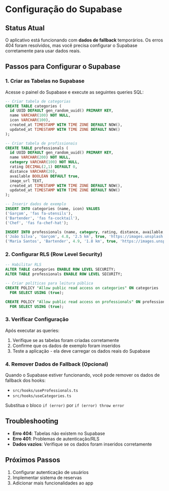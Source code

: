 # Configuração do Supabase

## Status Atual

O aplicativo está funcionando com **dados de fallback** temporários. Os erros 404 foram resolvidos, mas você precisa configurar o Supabase corretamente para usar dados reais.

## Passos para Configurar o Supabase

### 1. Criar as Tabelas no Supabase

Acesse o painel do Supabase e execute as seguintes queries SQL:

```sql
-- Criar tabela de categorias
CREATE TABLE categories (
  id UUID DEFAULT gen_random_uuid() PRIMARY KEY,
  name VARCHAR(100) NOT NULL,
  icon VARCHAR(100),
  created_at TIMESTAMP WITH TIME ZONE DEFAULT NOW(),
  updated_at TIMESTAMP WITH TIME ZONE DEFAULT NOW()
);

-- Criar tabela de profissionais
CREATE TABLE professionals (
  id UUID DEFAULT gen_random_uuid() PRIMARY KEY,
  name VARCHAR(200) NOT NULL,
  category VARCHAR(100) NOT NULL,
  rating DECIMAL(2,1) DEFAULT 0,
  distance VARCHAR(20),
  available BOOLEAN DEFAULT true,
  image_url TEXT,
  created_at TIMESTAMP WITH TIME ZONE DEFAULT NOW(),
  updated_at TIMESTAMP WITH TIME ZONE DEFAULT NOW()
);

-- Inserir dados de exemplo
INSERT INTO categories (name, icon) VALUES
('Garçom', 'fas fa-utensils'),
('Bartender', 'fas fa-cocktail'),
('Chef', 'fas fa-chef-hat');

INSERT INTO professionals (name, category, rating, distance, available, image_url) VALUES
('João Silva', 'Garçom', 4.8, '2.5 km', true, 'https://images.unsplash.com/photo-1507003211169-0a1dd7228f2d?w=150&h=150&fit=crop&crop=face'),
('Maria Santos', 'Bartender', 4.9, '1.8 km', true, 'https://images.unsplash.com/photo-1494790108755-2616b612b786?w=150&h=150&fit=crop&crop=face');
```

### 2. Configurar RLS (Row Level Security)

```sql
-- Habilitar RLS
ALTER TABLE categories ENABLE ROW LEVEL SECURITY;
ALTER TABLE professionals ENABLE ROW LEVEL SECURITY;

-- Criar políticas para leitura pública
CREATE POLICY "Allow public read access on categories" ON categories
  FOR SELECT USING (true);

CREATE POLICY "Allow public read access on professionals" ON professionals
  FOR SELECT USING (true);
```

### 3. Verificar Configuração

Após executar as queries:

1. Verifique se as tabelas foram criadas corretamente
2. Confirme que os dados de exemplo foram inseridos
3. Teste a aplicação - ela deve carregar os dados reais do Supabase

### 4. Remover Dados de Fallback (Opcional)

Quando o Supabase estiver funcionando, você pode remover os dados de fallback dos hooks:

- `src/hooks/useProfessionals.ts`
- `src/hooks/useCategories.ts`

Substitua o bloco `if (error)` por `if (error) throw error`

## Troubleshooting

- **Erro 404**: Tabelas não existem no Supabase
- **Erro 401**: Problemas de autenticação/RLS
- **Dados vazios**: Verifique se os dados foram inseridos corretamente

## Próximos Passos

1. Configurar autenticação de usuários
2. Implementar sistema de reservas
3. Adicionar mais funcionalidades ao app